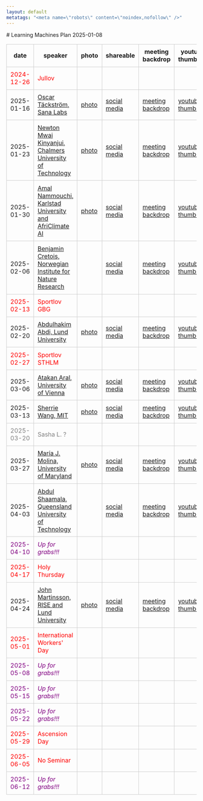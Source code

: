 ```yaml
---
layout: default
metatags: "<meta name=\"robots\" content=\"noindex,nofollow\" />"
---
```

<style type="text/css" scoped>
td, th {border: 1px solid #ccc; padding: 0.6em;}
table {border-collapse: collapse;}
</style># Learning Machines Plan 2025-01-08

| date | speaker                                   | photo | shareable | meeting backdrop | youtube thumbnail | <a title="Speaker, Title, Abstract, Bio, Photo. Strikethrough means we don't have it yet.">comment</a>        |
| ---- | ----------------------------------------- | ----- | ----- | ----- | ----- | -------------- |
| <span style="color:red"> 2024-12-26 </span> | <span style="color:red"> Jullov </span> | <span style="color:red">  </span> | <span style="color:red">  </span> | <span style="color:red">  </span> | <span style="color:red">  </span> | <span style="color:red"> CANCELLED </span> |
|  2025-01-16  |  [Oscar Täckström, Sana Labs](2025-01-16.md)  |  [photo](photo-oscar-tackstrom.jpg)  |  [social media ](social-media-oscar-tackstrom.jpg)  |  [meeting backdrop ](meeting-backdrop-oscar-tackstrom.jpg)  |  [youtube thumbnail ](youtube-thumbnail-oscar-tackstrom.jpg)  |  STABP  |
|  2025-01-23  |  [Newton Mwai Kinyanjui, Chalmers University of Technology](2025-01-23.md)  |  [photo](photo-newton-mwai-kinyanjui.jpg)  |  [social media ](social-media-newton-mwai-kinyanjui.jpg)  |  [meeting backdrop ](meeting-backdrop-newton-mwai-kinyanjui.jpg)  |  [youtube thumbnail ](youtube-thumbnail-newton-mwai-kinyanjui.jpg)  |  STABP  |
|  2025-01-30  |  [Amal Nammouchi, Karlstad University and AfriClimate AI](2025-01-30.md)  |  [photo](photo-amal-nammouchi.jpg)  |  [social media ](social-media-amal-nammouchi.jpg)  |  [meeting backdrop ](meeting-backdrop-amal-nammouchi.jpg)  |  [youtube thumbnail ](youtube-thumbnail-amal-nammouchi.jpg)  |  STABP  |
|  2025-02-06  |  [Benjamin Cretois, Norwegian Institute for Nature Research](2025-02-06.md)  |    |  [social media ](social-media-benjamin-cretois.jpg)  |  [meeting backdrop ](meeting-backdrop-benjamin-cretois.jpg)  |  [youtube thumbnail ](youtube-thumbnail-benjamin-cretois.jpg)  |  S~~TABP~~  |
| <span style="color:red"> 2025-02-13 </span> | <span style="color:red"> Sportlov GBG </span> | <span style="color:red">  </span> | <span style="color:red">  </span> | <span style="color:red">  </span> | <span style="color:red">  </span> | <span style="color:red"> CANCELLED </span> |
|  2025-02-20  |  [Abdulhakim Abdi, Lund University](2025-02-20.md)  |  [photo](photo-abdulhakim-abdi.jpg)  |  [social media ](social-media-abdulhakim-abdi.jpg)  |  [meeting backdrop ](meeting-backdrop-abdulhakim-abdi.jpg)  |  [youtube thumbnail ](youtube-thumbnail-abdulhakim-abdi.jpg)  |  S~~TAB~~P  |
| <span style="color:red"> 2025-02-27 </span> | <span style="color:red"> Sportlov STHLM </span> | <span style="color:red">  </span> | <span style="color:red">  </span> | <span style="color:red">  </span> | <span style="color:red">  </span> | <span style="color:red"> CANCELLED </span> |
|  2025-03-06  |  [Atakan Aral, University of Vienna](2025-03-06.md)  |  [photo](photo-atakan-aral.jpg)  |  [social media ](social-media-atakan-aral.jpg)  |  [meeting backdrop ](meeting-backdrop-atakan-aral.jpg)  |  [youtube thumbnail ](youtube-thumbnail-atakan-aral.jpg)  |  S~~TAB~~P  |
|  2025-03-13  |  [Sherrie Wang, MIT](2025-03-13.md)  |  [photo](photo-sherrie-wang.jpg)  |  [social media ](social-media-sherrie-wang.jpg)  |  [meeting backdrop ](meeting-backdrop-sherrie-wang.jpg)  |  [youtube thumbnail ](youtube-thumbnail-sherrie-wang.jpg)  |  S~~TA~~BP  |
| <span style="color:grey"> 2025-03-20 </span> | <span style="color:grey"> Sasha L. ? </span> | <span style="color:grey">  </span> | <span style="color:grey">  </span> | <span style="color:grey">  </span> | <span style="color:grey">  </span> | <span style="color:grey"> S~~TABP~~ </span> |
|  2025-03-27  |  [María J. Molina, University of Maryland](2025-03-27.md)  |  [photo](photo-maria-j.-molina.jpg)  |  [social media ](social-media-maria-j.-molina.jpg)  |  [meeting backdrop ](meeting-backdrop-maria-j.-molina.jpg)  |  [youtube thumbnail ](youtube-thumbnail-maria-j.-molina.jpg)  |  S~~TAB~~P  |
|  2025-04-03  |  [Abdul Shaamala, Queensland University of Technology](2025-04-03.md)  |    |  [social media ](social-media-abdul-shaamala.jpg)  |  [meeting backdrop ](meeting-backdrop-abdul-shaamala.jpg)  |  [youtube thumbnail ](youtube-thumbnail-abdul-shaamala.jpg)  |  S~~TABP~~  |
| <span style="color:purple"> 2025-04-10 </span> | <span style="color:purple"> *Up for grabs!!!* </span> | <span style="color:purple">  </span> | <span style="color:purple">  </span> | <span style="color:purple">  </span> | <span style="color:purple">  </span> | <span style="color:purple"> ~~STABP~~ </span> |
| <span style="color:red"> 2025-04-17 </span> | <span style="color:red"> Holy Thursday </span> | <span style="color:red">  </span> | <span style="color:red">  </span> | <span style="color:red">  </span> | <span style="color:red">  </span> | <span style="color:red"> CANCELLED </span> |
|  2025-04-24  |  [John Martinsson, RISE and Lund University](2025-04-24.md)  |  [photo](photo-john-martinsson.jpg)  |  [social media ](social-media-john-martinsson.jpg)  |  [meeting backdrop ](meeting-backdrop-john-martinsson.jpg)  |  [youtube thumbnail ](youtube-thumbnail-john-martinsson.jpg)  |  S~~TA~~BP  |
| <span style="color:red"> 2025-05-01 </span> | <span style="color:red"> International Workers' Day </span> | <span style="color:red">  </span> | <span style="color:red">  </span> | <span style="color:red">  </span> | <span style="color:red">  </span> | <span style="color:red"> CANCELLED </span> |
| <span style="color:purple"> 2025-05-08 </span> | <span style="color:purple"> *Up for grabs!!!* </span> | <span style="color:purple">  </span> | <span style="color:purple">  </span> | <span style="color:purple">  </span> | <span style="color:purple">  </span> | <span style="color:purple"> ~~STABP~~ </span> |
| <span style="color:purple"> 2025-05-15 </span> | <span style="color:purple"> *Up for grabs!!!* </span> | <span style="color:purple">  </span> | <span style="color:purple">  </span> | <span style="color:purple">  </span> | <span style="color:purple">  </span> | <span style="color:purple"> ~~STABP~~ </span> |
| <span style="color:purple"> 2025-05-22 </span> | <span style="color:purple"> *Up for grabs!!!* </span> | <span style="color:purple">  </span> | <span style="color:purple">  </span> | <span style="color:purple">  </span> | <span style="color:purple">  </span> | <span style="color:purple"> ~~STABP~~ </span> |
| <span style="color:red"> 2025-05-29 </span> | <span style="color:red"> Ascension Day  </span> | <span style="color:red">  </span> | <span style="color:red">  </span> | <span style="color:red">  </span> | <span style="color:red">  </span> | <span style="color:red"> CANCELLED </span> |
| <span style="color:red"> 2025-06-05 </span> | <span style="color:red"> No Seminar </span> | <span style="color:red">  </span> | <span style="color:red">  </span> | <span style="color:red">  </span> | <span style="color:red">  </span> | <span style="color:red"> CANCELLED </span> |
| <span style="color:purple"> 2025-06-12 </span> | <span style="color:purple"> *Up for grabs!!!* </span> | <span style="color:purple">  </span> | <span style="color:purple">  </span> | <span style="color:purple">  </span> | <span style="color:purple">  </span> | <span style="color:purple"> ~~STABP~~ </span> |
